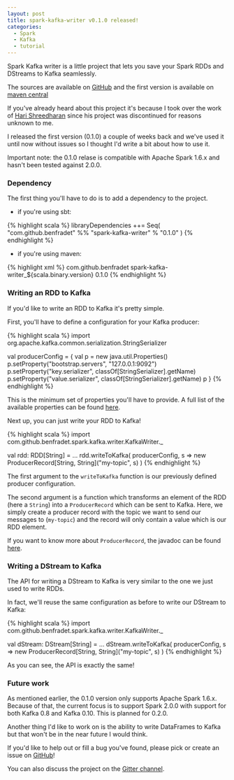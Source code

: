 ```yaml
---
layout: post
title: spark-kafka-writer v0.1.0 released!
categories:
  - Spark
  - Kafka
  - tutorial
---
```


Spark Kafka writer is a little project that lets you save your Spark RDDs and
DStreams to Kafka seamlessly.

The sources are available on
[GitHub](https://github.com/BenFradet/spark-kafka-writer) and the first version
is available on [maven central](
http://search.maven.org/#search%7Cga%7C1%7Ca%3Aspark-kafka-writer_*)

If you've already heard about this project it's because I took over the work of
[Hari Shreedharan](https://github.com/harishreedharan) since his project
was discontinued for reasons unknown to me.

I released the first version (0.1.0) a couple of weeks back and we've used it
until now without issues so I thought I'd write a bit about how to use it.

Important note: the 0.1.0 relase is compatible with Apache Spark 1.6.x and
hasn't been tested against 2.0.0.

### Dependency

The first thing you'll have to do is to add a dependency to the project.

- if you're using sbt:

{% highlight scala %}
libraryDependencies ++= Seq(
  "com.github.benfradet" %% "spark-kafka-writer" % "0.1.0"
)
{% endhighlight %}

- if you're using maven:

{% highlight xml %}
<dependencies>
    <dependency>
        <groupId>com.github.benfradet</groupId>
        <artifactId>spark-kafka-writer_${scala.binary.version}</artifactId>
        <version>0.1.0</version>
    </dependency>
</dependencies>
{% endhighlight %}

### Writing an RDD to Kafka

If you'd like to write an RDD to Kafka it's pretty simple.

First, you'll have to define a configuration for your Kafka producer:

{% highlight scala %}
import org.apache.kafka.common.serialization.StringSerializer

val producerConfig = {
  val p = new java.util.Properties()
  p.setProperty("bootstrap.servers", "127.0.0.1:9092")
  p.setProperty("key.serializer", classOf[StringSerializer].getName)
  p.setProperty("value.serializer", classOf[StringSerializer].getName)
  p
}
{% endhighlight %}

This is the minimum set of properties you'll have to provide. A full list of
the available properties can be found [here](
http://kafka.apache.org/documentation.html#producerconfigs).

Next up, you can just write your RDD to Kafka!

{% highlight scala %}
import com.github.benfradet.spark.kafka.writer.KafkaWriter._

val rdd: RDD[String] = ...
rdd.writeToKafka(
  producerConfig,
  s => new ProducerRecord[String, String]("my-topic", s)
)
{% endhighlight %}

The first argument to the `writeToKafka` function is our previously defined
producer configuration.

The second argument is a function which transforms an element of the RDD (here
a `String`) into a `ProducerRecord` which can be sent to Kafka. Here, we
simply create a producer record with the topic we want to send our messages to
(`my-topic`) and the record will only contain a value which is our RDD element.

If you want to know more about `ProducerRecord`, the javadoc can be found
[here](http://kafka.apache.org/0100/javadoc/index.html?org/apache/kafka/clients/producer/ProducerRecord.html).

### Writing a DStream to Kafka

The API for writing a DStream to Kafka is very similar to the one we just used
to write RDDs.

In fact, we'll reuse the same configuration as before to write our DStream to
Kafka:

{% highlight scala %}
import com.github.benfradet.spark.kafka.writer.KafkaWriter._

val dStream: DStream[String] = ...
dStream.writeToKafka(
  producerConfig,
  s => new ProducerRecord[String, String]("my-topic", s)
)
{% endhighlight %}

As you can see, the API is exactly the same!

### Future work

As mentioned earlier, the 0.1.0 version only supports Apache Spark 1.6.x.
Because of that, the current focus is to support Spark 2.0.0 with support for
both Kafka 0.8 and Kafka 0.10. This is planned for 0.2.0.

Another thing I'd like to work on is the ability to write DataFrames to Kafka
but that won't be in the near future I would think.

If you'd like to help out or fill a bug you've found, please pick or create an
issue on [GitHub](https://github.com/benfradet/spark-kafka-writer/issues)!

You can also discuss the project on the
[Gitter channel](https://gitter.im/BenFradet/spark-kafka-writer).
